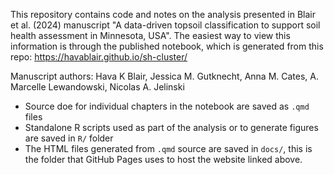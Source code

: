 This repository contains code and notes on the analysis presented in Blair et al. (2024) manuscript "A data-driven topsoil classification to support soil health assessment in Minnesota, USA".
The easiest way to view this information is through the published notebook, which is generated from this repo: https://havablair.github.io/sh-cluster/

Manuscript authors: Hava K Blair, Jessica M. Gutknecht, Anna M. Cates, A. Marcelle Lewandowski, Nicolas A. Jelinski

-   Source doe for individual chapters in the notebook are saved as `.qmd` files
-   Standalone R scripts used as part of the analysis or to generate figures are saved in `R/` folder
-   The HTML files generated from `.qmd` source are saved in `docs/`, this is the folder that GitHub Pages uses to host the website linked above.
